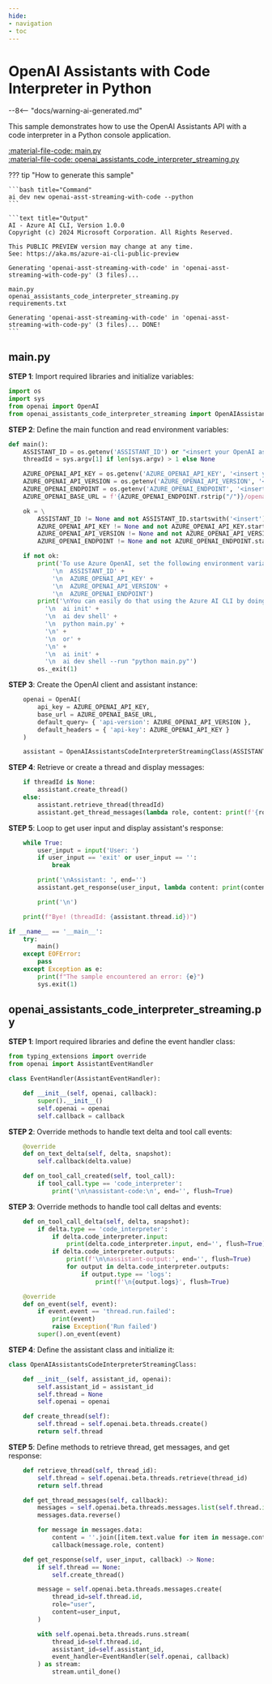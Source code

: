 ```yaml
---
hide:
- navigation
- toc
---
```

# OpenAI Assistants with Code Interpreter in Python

--8<-- "docs/warning-ai-generated.md"

This sample demonstrates how to use the OpenAI Assistants API with a code interpreter in a Python console application.

[:material-file-code: main.py](https://raw.githubusercontent.com/robch/book-of-ai/main/docs/samples/openai-asst-streaming-with-code-py/main.py)  
[:material-file-code: openai_assistants_code_interpreter_streaming.py](https://raw.githubusercontent.com/robch/book-of-ai/main/docs/samples/openai-asst-streaming-with-code-py/openai_assistants_code_interpreter_streaming.py)  

??? tip "How to generate this sample"

    ```bash title="Command"
    ai dev new openai-asst-streaming-with-code --python
    ```

    ```text title="Output"
    AI - Azure AI CLI, Version 1.0.0
    Copyright (c) 2024 Microsoft Corporation. All Rights Reserved.

    This PUBLIC PREVIEW version may change at any time.
    See: https://aka.ms/azure-ai-cli-public-preview

    Generating 'openai-asst-streaming-with-code' in 'openai-asst-streaming-with-code-py' (3 files)...

    main.py
    openai_assistants_code_interpreter_streaming.py
    requirements.txt

    Generating 'openai-asst-streaming-with-code' in 'openai-asst-streaming-with-code-py' (3 files)... DONE!
    ```


## main.py

**STEP 1**: Import required libraries and initialize variables:

```python title="main.py"
import os
import sys
from openai import OpenAI
from openai_assistants_code_interpreter_streaming import OpenAIAssistantsCodeInterpreterStreamingClass
```

**STEP 2**: Define the main function and read environment variables:

```python title="main.py"
def main():
    ASSISTANT_ID = os.getenv('ASSISTANT_ID') or "<insert your OpenAI assistant ID here>"
    threadId = sys.argv[1] if len(sys.argv) > 1 else None

    AZURE_OPENAI_API_KEY = os.getenv('AZURE_OPENAI_API_KEY', '<insert your Azure OpenAI API key here>')
    AZURE_OPENAI_API_VERSION = os.getenv('AZURE_OPENAI_API_VERSION', '<insert your Azure OpenAI API version here>')
    AZURE_OPENAI_ENDPOINT = os.getenv('AZURE_OPENAI_ENDPOINT', '<insert your Azure OpenAI endpoint here>')
    AZURE_OPENAI_BASE_URL = f'{AZURE_OPENAI_ENDPOINT.rstrip("/")}/openai'

    ok = \
        ASSISTANT_ID != None and not ASSISTANT_ID.startswith('<insert') and \
        AZURE_OPENAI_API_KEY != None and not AZURE_OPENAI_API_KEY.startswith('<insert') and \
        AZURE_OPENAI_API_VERSION != None and not AZURE_OPENAI_API_VERSION.startswith('<insert') and \
        AZURE_OPENAI_ENDPOINT != None and not AZURE_OPENAI_ENDPOINT.startswith('<insert')

    if not ok:
        print('To use Azure OpenAI, set the following environment variables:\n' +
            '\n  ASSISTANT_ID' +
            '\n  AZURE_OPENAI_API_KEY' +
            '\n  AZURE_OPENAI_API_VERSION' +
            '\n  AZURE_OPENAI_ENDPOINT')
        print('\nYou can easily do that using the Azure AI CLI by doing one of the following:\n' +
          '\n  ai init' +
          '\n  ai dev shell' +
          '\n  python main.py' +
          '\n' +
          '\n  or' +
          '\n' +
          '\n  ai init' +
          '\n  ai dev shell --run "python main.py"')
        os._exit(1)
```

**STEP 3**: Create the OpenAI client and assistant instance:

```python title="main.py"
    openai = OpenAI(
        api_key = AZURE_OPENAI_API_KEY,
        base_url = AZURE_OPENAI_BASE_URL,
        default_query= { 'api-version': AZURE_OPENAI_API_VERSION },
        default_headers = { 'api-key': AZURE_OPENAI_API_KEY }
    )

    assistant = OpenAIAssistantsCodeInterpreterStreamingClass(ASSISTANT_ID, openai)
```

**STEP 4**: Retrieve or create a thread and display messages:

```python title="main.py"
    if threadId is None:
        assistant.create_thread()
    else:
        assistant.retrieve_thread(threadId)
        assistant.get_thread_messages(lambda role, content: print(f'{role.capitalize()}: {content}', end=''))
```

**STEP 5**: Loop to get user input and display assistant's response:

```python title="main.py"
    while True:
        user_input = input('User: ')
        if user_input == 'exit' or user_input == '':
            break

        print('\nAssistant: ', end='')
        assistant.get_response(user_input, lambda content: print(content, end=''))

        print('\n')

    print(f"Bye! (threadId: {assistant.thread.id})")

if __name__ == '__main__':
    try:
        main()
    except EOFError:
        pass
    except Exception as e:
        print(f"The sample encountered an error: {e}")
        sys.exit(1)
```

## openai_assistants_code_interpreter_streaming.py

**STEP 1**: Import required libraries and define the event handler class:

```python title="openai_assistants_code_interpreter_streaming.py"
from typing_extensions import override
from openai import AssistantEventHandler

class EventHandler(AssistantEventHandler):

    def __init__(self, openai, callback):
        super().__init__()
        self.openai = openai
        self.callback = callback
```

**STEP 2**: Override methods to handle text delta and tool call events:

```python title="openai_assistants_code_interpreter_streaming.py"
    @override
    def on_text_delta(self, delta, snapshot):
        self.callback(delta.value)

    def on_tool_call_created(self, tool_call):
        if tool_call.type == 'code_interpreter':
            print('\n\nassistant-code:\n', end='', flush=True)
```

**STEP 3**: Override methods to handle tool call deltas and events:

```python title="openai_assistants_code_interpreter_streaming.py"
    def on_tool_call_delta(self, delta, snapshot):
        if delta.type == 'code_interpreter':
            if delta.code_interpreter.input:
                print(delta.code_interpreter.input, end='', flush=True)
            if delta.code_interpreter.outputs:
                print(f'\n\nassistant-output:', end='', flush=True)
                for output in delta.code_interpreter.outputs:
                    if output.type == 'logs':
                        print(f'\n{output.logs}', flush=True)

    @override
    def on_event(self, event):
        if event.event == 'thread.run.failed':
            print(event)
            raise Exception('Run failed')
        super().on_event(event)
```

**STEP 4**: Define the assistant class and initialize it:

```python title="openai_assistants_code_interpreter_streaming.py"
class OpenAIAssistantsCodeInterpreterStreamingClass:

    def __init__(self, assistant_id, openai):
        self.assistant_id = assistant_id
        self.thread = None
        self.openai = openai

    def create_thread(self):
        self.thread = self.openai.beta.threads.create()
        return self.thread
```

**STEP 5**: Define methods to retrieve thread, get messages, and get response:

```python title="openai_assistants_code_interpreter_streaming.py"
    def retrieve_thread(self, thread_id):
        self.thread = self.openai.beta.threads.retrieve(thread_id)
        return self.thread

    def get_thread_messages(self, callback):
        messages = self.openai.beta.threads.messages.list(self.thread.id)
        messages.data.reverse()

        for message in messages.data:
            content = ''.join([item.text.value for item in message.content]) + '\n\n'
            callback(message.role, content)

    def get_response(self, user_input, callback) -> None:
        if self.thread == None:
            self.create_thread()

        message = self.openai.beta.threads.messages.create(
            thread_id=self.thread.id,
            role="user",
            content=user_input,
        )

        with self.openai.beta.threads.runs.stream(
            thread_id=self.thread.id,
            assistant_id=self.assistant_id,
            event_handler=EventHandler(self.openai, callback)
        ) as stream:
            stream.until_done()
```
